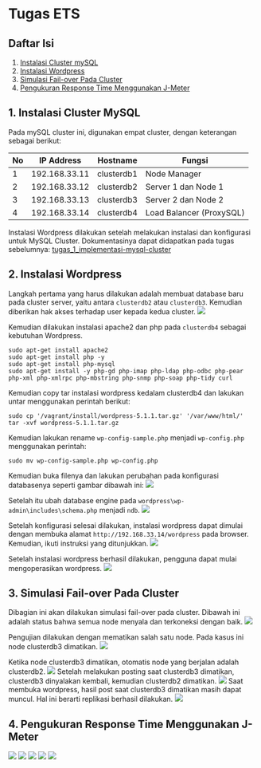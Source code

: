 # Tugas ETS

## Daftar Isi
1. [Instalasi Cluster mySQL](#1-instalasi-cluster-mysql)
2. [Instalasi Wordpress](#2-instalasi-wordpress)
3. [Simulasi Fail-over Pada Cluster](#3-simulasi-fail-over-pada-cluster)
4. [Pengukuran Response Time Menggunakan J-Meter](#4-pengukuran-response-time-menggunakan-jmeter)

## 1. Instalasi Cluster MySQL

Pada mySQL cluster ini, digunakan empat cluster, dengan keterangan sebagai berikut:

| No | IP Address | Hostname | Fungsi |
| --- | --- | --- | --- |
| 1 | 192.168.33.11 | clusterdb1 | Node Manager |
| 2 | 192.168.33.12 | clusterdb2 | Server 1 dan Node 1 |
| 3 | 192.168.33.13 | clusterdb3 | Server 2 dan Node 2 |
| 4 | 192.168.33.14 | clusterdb4 | Load Balancer (ProxySQL) |

Instalasi Wordpress dilakukan setelah melakukan instalasi dan konfigurasi untuk MySQL Cluster. Dokumentasinya dapat didapatkan pada tugas sebelumnya:
[tugas_1_implementasi-mysql-cluster]()

## 2. Instalasi Wordpress

Langkah pertama yang harus dilakukan adalah membuat database baru pada cluster server, yaitu antara ``clusterdb2`` atau ``clusterdb3``. Kemudian diberikan hak akses terhadap user kepada kedua cluster.
![](/pictures/instalasi-1.PNG)

Kemudian dilakukan instalasi apache2 dan php pada ``clusterdb4`` sebagai kebutuhan Wordpress.
```
sudo apt-get install apache2
sudo apt-get install php -y
sudo apt-get install php-mysql
sudo apt-get install -y php-gd php-imap php-ldap php-odbc php-pear php-xml php-xmlrpc php-mbstring php-snmp php-soap php-tidy curl
```

Kemudian copy tar instalasi wordpress kedalam clusterdb4 dan lakukan untar menggunakan perintah berikut:
```
sudo cp '/vagrant/install/wordpress-5.1.1.tar.gz' '/var/www/html/'
tar -xvf wordpress-5.1.1.tar.gz
```

Kemudian lakukan rename ``wp-config-sample.php`` menjadi ``wp-config.php`` menggunakan perintah:
```
sudo mv wp-config-sample.php wp-config.php
```
Kemudian buka filenya dan lakukan perubahan pada konfigurasi databasenya seperti gambar dibawah ini:
![](/pictures/instalasi-2.PNG)

Setelah itu ubah database engine pada ``wordpress\wp-admin\includes\schema.php`` menjadi ``ndb``.
![](/pictures/instalasi-3.PNG)

Setelah konfigurasi selesai dilakukan, instalasi wordpress dapat dimulai dengan membuka alamat ``http://192.168.33.14/wordpress`` pada browser. Kemudian, ikuti instruksi yang ditunjukkan.
![](/pictures/instalasi-4.PNG)

Setelah instalasi wordpress berhasil dilakukan, pengguna dapat mulai mengoperasikan wordpress.
![](/pictures/instalasi-5.PNG)

## 3. Simulasi Fail-over Pada Cluster

Dibagian ini akan dilakukan simulasi fail-over pada cluster. Dibawah ini adalah status bahwa semua node menyala dan terkoneksi dengan baik.
![](/pictures/testing-1.PNG)

Pengujian dilakukan dengan mematikan salah satu node. Pada kasus ini node clusterdb3 dimatikan.
![](/pictures/testing-2.PNG)

Ketika node clusterdb3 dimatikan, otomatis node yang berjalan adalah clusterdb2.
![](/pictures/testing-3.PNG)
Setelah melakukan posting saat clusterdb3 dimatikan, clusterdb3 dinyalakan kembali, kemudian clusterdb2 dimatikan.
![](/pictures/testing-4.PNG)
Saat membuka wordpress, hasil post saat clusterdb3 dimatikan masih dapat muncul. Hal ini berarti replikasi berhasil dilakukan.
![](/pictures/testing-5.PNG)

## 4. Pengukuran Response Time Menggunakan J-Meter

![](/pictures/jmeter-1.PNG)
![](/pictures/jmeter-2.PNG)
![](/pictures/jmeter-3.PNG)
![](/pictures/jmeter-4.PNG)
![](/pictures/jmeter-5.PNG)
